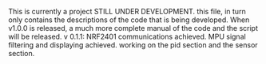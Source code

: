 This is currently a project STILL UNDER DEVELOPMENT. this file, in turn only contains the descriptions of the code that is being developed. When v1.0.0 is released,
a much more complete manual of the code and the script will be released.
v 0.1.1:
NRF2401 communications achieved. MPU signal filtering and displaying achieved. working on the pid section and the sensor section.

